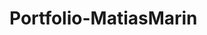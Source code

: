 # Portfolio-MatiasMarin
<!--
<!DOCTYPE html>= Primero puse el codigo inicial para dar aclaracion.
<body>= Luego puse el codigo para darle cuerpo al codigo que empezare a ejecutar.
<h1><h2><h3>= Para poner mi nombre, utilice h1 para dar el tamaño a las caracteristicas que escribire, luego a palabras un poco mas pequeñas puse h2. y h3 para dar otra palabra pero con otro tamaño de letra.
<img src="gatoconcorbata.jpg" width="200">=  aqui utilice <img src> para dar una imagen que me represente, luego aporte con (width) para dar tamaño a la imagen.
<a href>= utilice este codigo para dar una palabra(caracteristica) con un link en el mismo.
<head>= utilice este codigo para dar cabecera al codigo.
<table>= utilice table para empezar a dar forma a una tabla de caracteristicas.
<tr> y <td>= utilice tr para definir una fila de celdas, y td para dar la palabra en filas.
<div>= utilice div para dar una fila de caracteres.(linea)
<label>= utilice este codigo para representar una etiqueta para un elemento de interfaz.
<html>=utilice este codigo en la ultima linea para dar por terminado el codigo (cerrarlo).
-->

